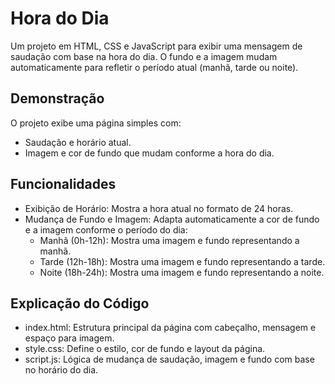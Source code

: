 
# Hora do Dia

Um projeto em HTML, CSS e JavaScript para exibir uma mensagem de saudação com base na hora do dia. O fundo e a imagem mudam automaticamente para refletir o período atual (manhã, tarde ou noite).

## Demonstração
O projeto exibe uma página simples com:
- Saudação e horário atual.
- Imagem e cor de fundo que mudam conforme a hora do dia.

## Funcionalidades
- Exibição de Horário: Mostra a hora atual no formato de 24 horas.
- Mudança de Fundo e Imagem: Adapta automaticamente a cor de fundo e a imagem conforme o período do dia:
   - Manhã (0h-12h): Mostra uma imagem e fundo representando a manhã.
   - Tarde (12h-18h): Mostra uma imagem e fundo representando a tarde.
   - Noite (18h-24h): Mostra uma imagem e fundo representando a noite.
 
## Explicação do Código
- index.html: Estrutura principal da página com cabeçalho, mensagem e espaço para imagem.
- style.css: Define o estilo, cor de fundo e layout da página.
- script.js: Lógica de mudança de saudação, imagem e fundo com base no horário do dia.
